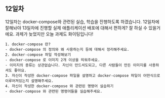 ## 12일차

12일차는 docker-compose와 관련된 실습, 학습을 진행하도록 하겠습니다. 12일차에 잘해놔야 13일차에 진행할 실제 애플리케이션 배포에 대해서 편하게? 잘 하실 수 있을거에요. 과제가 늦었지만
오늘 과제도 화이팅입니다!

```
1. docker-compose 란?
- docker-compose 의 정의와 왜 사용하는지 등에 대해서 정리해주세요.
2. docker-compose 파일 작성해보기
- docker-compose 로 이미지 2개 이상을 띄워주세요.
- 이미지의 종류는 상관없습니다. 자신이 만드셔도되고, 다른 사람들이 만든 이미지를 사용하셔도 좋아요.
3. 자신이 작성한 docker-compose 파일을 설명하고 docker-compose 파일이 어떤식으로 이루어져있는지 설명해주세요.
4. 자신이 작성한 docker-compose 와 관련된 명령어 실습하기
- docker-compose 와 관련된 명령어들을 실습해주세요.
```
